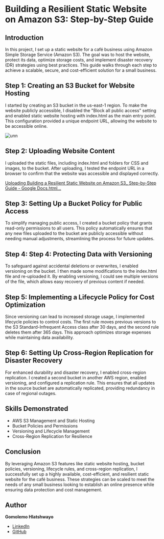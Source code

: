 # Building a Resilient Static Website on Amazon S3: Step-by-Step Guide  

## Introduction  
In this project, I set up a static website for a café business using Amazon Simple Storage Service (Amazon S3). The goal was to host the website, protect its data, optimize storage costs, and implement disaster recovery (DR) strategies using best practices. This guide walks through each step to achieve a scalable, secure, and cost-efficient solution for a small business.

## Step 1: Creating an S3 Bucket for Website Hosting
I started by creating an S3 bucket in the us-east-1 region. To make the website publicly accessible, I disabled the "Block all public access" setting and enabled static website hosting with index.html as the main entry point. This configuration provided a unique endpoint URL, allowing the website to be accessible online.

![unn](https://github.com/user-attachments/assets/41123ffe-0b9f-42dd-a4db-468faf091570)



## Step 2: Uploading Website Content
I uploaded the static files, including index.html and folders for CSS and images, to the bucket. After uploading, I tested the endpoint URL in a browser to confirm that the website was accessible and displayed correctly.

[Uploading Building a Resilient Static Website on Amazon S3_ Step-by-Step Guide - Google Docs.html…]()


## Step 3: Setting Up a Bucket Policy for Public Access
To simplify managing public access, I created a bucket policy that grants read-only permissions to all users. This policy automatically ensures that any new files uploaded to the bucket are publicly accessible without needing manual adjustments, streamlining the process for future updates.

## Step 4: Step 4: Protecting Data with Versioning
To safeguard against accidental deletions or overwrites, I enabled versioning on the bucket. I then made some modifications to the index.html file and re-uploaded it. By enabling versioning, I could see multiple versions of the file, which allows easy recovery of previous content if needed.

## Step 5: Implementing a Lifecycle Policy for Cost Optimization
Since versioning can lead to increased storage usage, I implemented lifecycle policies to control costs. The first rule moves previous versions to the S3 Standard-Infrequent Access class after 30 days, and the second rule deletes them after 365 days. This approach optimizes storage expenses while maintaining data availability.

## Step 6: Setting Up Cross-Region Replication for Disaster Recovery
For enhanced durability and disaster recovery, I enabled cross-region replication. I created a second bucket in another AWS region, enabled versioning, and configured a replication rule. This ensures that all updates in the source bucket are automatically replicated, providing redundancy in case of regional outages.


## Skills Demonstrated  
- AWS S3 Management and Static Hosting  
- Bucket Policies and Permissions  
- Versioning and Lifecycle Management  
- Cross-Region Replication for Resilience  

## Conclusion  
By leveraging Amazon S3 features like static website hosting, bucket policies, versioning, lifecycle rules, and cross-region replication, I successfully set up a highly available, cost-efficient, and resilient static website for the café business. These strategies can be scaled to meet the needs of any small business looking to establish an online presence while ensuring data protection and cost management. 
 

## Author  
**Gomolemo Hlatshwayo**  
- [LinkedIn](https://www.linkedin.com/in/lemon-paw)  
- [GitHub](https://github.com/lemon-paw)  
